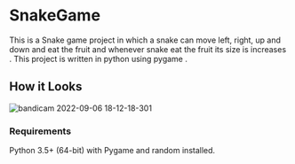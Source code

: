 # SnakeGame

This is a Snake game project in which a snake can move left, right, up and down and eat the fruit and whenever snake eat the fruit its size is increases .
This project is written in python using pygame .

## How it Looks

![bandicam 2022-09-06 18-12-18-301](https://user-images.githubusercontent.com/92308073/188638557-2dee7a02-9d27-4611-be9c-61039ced7326.jpg)

### Requirements
Python 3.5+ (64-bit) with Pygame and random installed.
